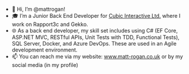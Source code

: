 - 👋 Hi, I’m @mattrogan!
- 🎓 I’m a Junior Back End Developer for <a href="https://www.cubic-interactive.com/">Cubic Interactive Ltd.</a> where I work on Rapport3c and Gekko. 
- 🌐 As a back end developer, my skill set includes using C# (EF Core, ASP.NET MVC, RESTful APIs, Unit Tests with TDD, Functional Tests), SQL Server, Docker, and Azure DevOps. These are used in an Agile development environment.
- 📫 You can reach me via my website: www.matt-rogan.co.uk or by my social media (in my profile)
